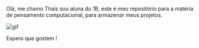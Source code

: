 Olá, me chamo Thaís sou aluna do 1B, 
este é meu repositório para a matéria 
de pensamento computacional, para armazenar meus projetos.

![gif](https://tenor.com/pt-BR/view/starfire-dancing-gif-22295158)

Espero que gostem !
